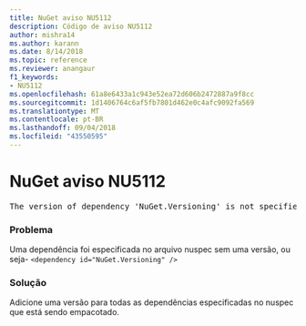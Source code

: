 ```yaml
---
title: NuGet aviso NU5112
description: Código de aviso NU5112
author: mishra14
ms.author: karann
ms.date: 8/14/2018
ms.topic: reference
ms.reviewer: anangaur
f1_keywords:
- NU5112
ms.openlocfilehash: 61a8e6433a1c943e52ea72d606b2472887a9f8cc
ms.sourcegitcommit: 1d1406764c6af5fb7801d462e0c4afc9092fa569
ms.translationtype: MT
ms.contentlocale: pt-BR
ms.lasthandoff: 09/04/2018
ms.locfileid: "43550595"
---
```

# <a name="nuget-warning-nu5112"></a>NuGet aviso NU5112
<pre>The version of dependency 'NuGet.Versioning' is not specified. Specify the version of dependency and rebuild your package.</pre>

### <a name="issue"></a>Problema

Uma dependência foi especificada no arquivo nuspec sem uma versão, ou seja- `<dependency id="NuGet.Versioning" />`


### <a name="solution"></a>Solução

Adicione uma versão para todas as dependências especificadas no nuspec que está sendo empacotado.

